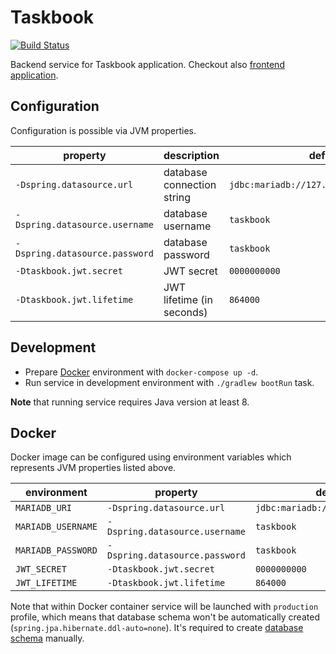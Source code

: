# Taskbook

[![Build Status](https://travis-ci.org/malczuuu/taskbook.svg?branch=master)](https://travis-ci.org/malczuuu/taskbook)

Backend service for Taskbook application. Checkout also
[frontend application](https://github.com/malczuuu/taskbook-frontend).

## Configuration

Configuration is possible via JVM properties.

| property                       | description                | default                                  |
|--------------------------------|----------------------------|------------------------------------------|
| `-Dspring.datasource.url`      | database connection string | `jdbc:mariadb://127.0.0.1:3306/taskbook` |
| `-Dspring.datasource.username` | database username          | `taskbook`                               |
| `-Dspring.datasource.password` | database password          | `taskbook`                               |
| `-Dtaskbook.jwt.secret`        | JWT secret                 | `0000000000`                             |
| `-Dtaskbook.jwt.lifetime`      | JWT lifetime (in seconds)  | `864000`                                 |

## Development

* Prepare [Docker](https://docs.docker.com/install/) environment with `docker-compose up -d`.
* Run service in development environment with `./gradlew bootRun` task.

**Note** that running service requires Java version at least 8.

## Docker

Docker image can be configured using environment variables which represents JVM properties listed
above.

| environment        | property                       | default value                          |
|--------------------|--------------------------------|----------------------------------------|
| `MARIADB_URI`      | `-Dspring.datasource.url`      | `jdbc:mariadb://mariadb:3306/taskbook` |
| `MARIADB_USERNAME` | `-Dspring.datasource.username` | `taskbook`                             |
| `MARIADB_PASSWORD` | `-Dspring.datasource.password` | `taskbook`                             |
| `JWT_SECRET`       | `-Dtaskbook.jwt.secret`        | `0000000000`                           |
| `JWT_LIFETIME`     | `-Dtaskbook.jwt.lifetime`      | `864000`                               |

Note that within Docker container service will be launched with `production` profile, which means
that database schema won't be automatically created (`spring.jpa.hibernate.ddl-auto=none`). It's
required to create [database schema](/ops/database.schema.sql) manually.
